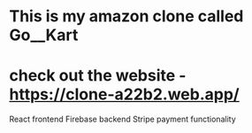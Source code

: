 # This is my amazon clone called Go__Kart
# check out the website - https://clone-a22b2.web.app/
 React frontend
 Firebase backend
 Stripe payment functionality 
